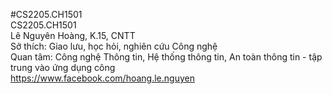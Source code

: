 #CS2205.CH1501 <br/>
CS2205.CH1501 <br/>
Lê Nguyên Hoàng, K.15, CNTT <br/>
Sở thích: Giao lưu, học hỏi, nghiên cứu Công nghệ <br/>
Quan tâm: Công nghệ Thông tin, Hệ thống thông tin, An toàn thông tin - tập trung vào ứng dụng công  <br/>
https://www.facebook.com/hoang.le.nguyen
